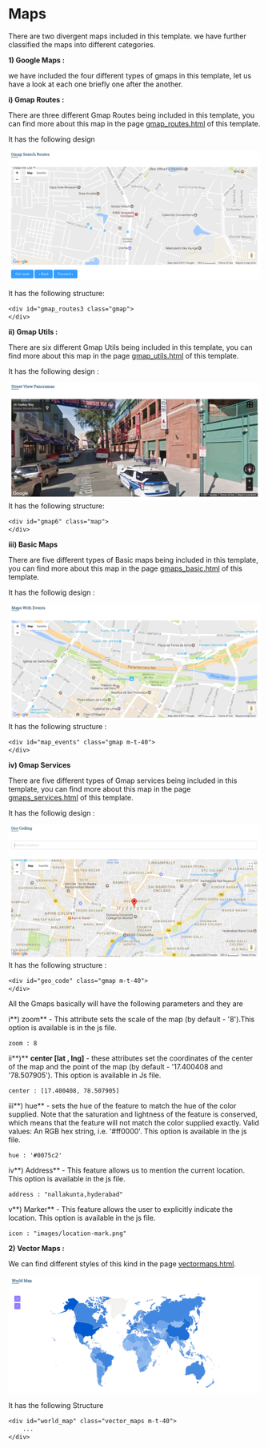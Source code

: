# Maps

There are two divergent maps included in this template. we have further classified the maps into different categories.

**1\) Google Maps :**

we have included the four different types of gmaps in this template, let us have a look at each one briefly one after the another.

**i\) Gmap Routes :**

There are three different Gmap Routes being included in this template, you can find more about this map in the page [gmap\_routes.html](http://new-admin.lorvent.in/gmap_routes.html) of this template.

It has the following design

![](../../.gitbook/assets/rare26.png)

It has the following structure:

```text
<div id="gmap_routes3 class="gmap">
</div>
```

**ii\) Gmap Utils :**

There are six different Gmap Utils being included in this template, you can find more about this map in the page [gmap\_utils.html](http://new-admin.lorvent.in/gmap_utils.html) of this template.

It has the following design :

![](../../.gitbook/assets/rare27.png)It has the following structure:

```text
<div id="gmap6" class="map">
</div>
```

**iii\) Basic Maps**

There are five different types of Basic maps being included in this template, you can find more about this map in the page [gmaps\_basic.html](http://new-admin.lorvent.in/gmaps_basic.html) of this template.

It has the followig design :

![](../../.gitbook/assets/rare28.png)It has the following structure :

```text
<div id="map_events" class="gmap m-t-40">
</div>
```

**iv\) Gmap Services**

There are five different types of Gmap services being included in this template, you can find more about this map in the page [gmaps\_services.html](http://new-admin.lorvent.in/gmaps_services.html) of this template.

It has the followig design :

![](../../.gitbook/assets/rare29.png)It has the following structure :

```text
<div id="geo_code" class="gmap m-t-40">
</div>
```

All the Gmaps basically will have the following parameters and they are

i**\) zoom** - This attribute sets the scale of the map \(by default - '8'\).This option is available is in the js file.

```text
zoom : 8
```

ii**\)** **center \[lat , lng\]** - these attributes set the coordinates of the center of the map and the point of the map \(by default - '17.400408 and '78.507905'\). This option is available in Js file.

```text
center : [17.400408, 78.507905]
```

iii**\) hue** - sets the hue of the feature to match the hue of the color supplied. Note that the saturation and lightness of the feature is conserved, which means that the feature will not match the color supplied exactly. Valid values: An RGB hex string, i.e. '\#ff0000'. This option is available in the js file.

```text
hue : '#0075c2'
```

iv**\) Address** - This feature allows us to mention the current location. This option is available in the js file.

```text
address : "nallakunta,hyderabad"
```

v**\) Marker** - This feature allows the user to explicitly indicate the location. This option is available in the js file.

```text
icon : "images/location-mark.png"
```

**2\) Vector Maps :**

We can find different styles of this kind in the page [vectormaps.html](http://new-admin.lorvent.in/vectormaps.html).

![](../../.gitbook/assets/rare30.png)

It has the following Structure

```text
<div id="world_map" class="vector_maps m-t-40">
    ...
</div>
```

